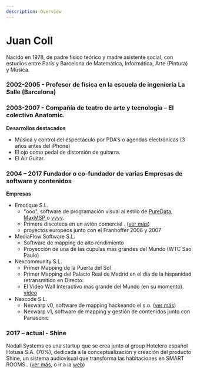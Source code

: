 ```yaml
---
description: Overview
---
```


# Juan Coll

Nacido en 1978, de padre físico teórico y madre asistente social, con estudios entre París y Barcelona de Matemática, Informática, Arte \(Pintura\) y Música. ​

### 2002-2005 - Profesor de física en la escuela de ingeniería La Salle \(Barcelona\)​

### **2003-2007** - Compañía de teatro de arte y tecnología – El colectivo Anatomic.

**Desarrollos destacados**

* Música y control del espectáculo por PDA's o agendas electrónicas \(3 años antes del iPhone\)
* El ojo como pedal de distorsión de guitarra.
* El Air Guitar.

### **2004 – 2017** Fundador o co-fundador de varias Empresas de software y contenidos

**Empresas**

* Emotique S.L. 
  * "ooo", software de programación visual al estilo de [PureData](https://puredata.info/), [MaxMSP ](https://cycling74.com/)o [vvvv](https://vvvv.org/).
  * Primera discoteca en un avión comercial . \([ver más](timeline/emotique-s.l./works/david-guetta.md)\)
  * proyectos europeos junto con el Franhoffer 2006 y 2007
* MediaFlow Software S.L.
  * Software de mapping de alto rendimiento 
  * Proyección de una de las cúpulas mas grandes del Mundo \(WTC Sao Paulo\) 
* Nexcommunity S.L.
  * Primer Mapping de la Puerta del Sol
  * Primer Mapping del Palacio Real de Madrid en el día de la hispanidad retransmitido en Directo. 
  * El Video Wall Interactivo mas grande del Mundo \(en su momento\). [video](https://vimeo.com/291501766) 
* Nexcode S.L.
  * Nexwarp v0, software de mapping hackeando el s.o. \([ver más](programming/nexwarp.md)\)
  * Nexwarp v1, software de mapping y gestión de contenidos junto con Panasonic

### **2017 –  actual** - Shine

Nodall Systems es una startup que se crea junto al group Hotelero español Hotusa S.A. \(70%\),  dedicada a la conceptualización y creación del producto Shine, un sistema audiovisual que transforma las habitaciones en SMART ROOMS . \([ver más](timeline/nodall-systems-hotusa.md), o ir a la [web](http://www.shinesmartroom.com/)\)



